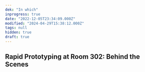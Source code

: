 ```yaml
---
dek: "In which"
inprogress: true
date: "2022-12-05T23:34:09.000Z"
modified: "2024-04-29T15:38:12.000Z"
tags: null
hidden: true
draft: true
---
```

## Rapid Prototyping at Room 302: Behind the Scenes
